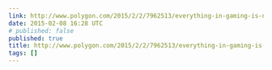 ```yaml
---
link: http://www.polygon.com/2015/2/2/7962513/everything-in-gaming-is-not-fine-and-thats-fine
date: 2015-02-08 16:28 UTC
# published: false
published: true
title: http://www.polygon.com/2015/2/2/7962513/everything-in-gaming-is-not-fine-and-thats-fine
tags: []
---
```



